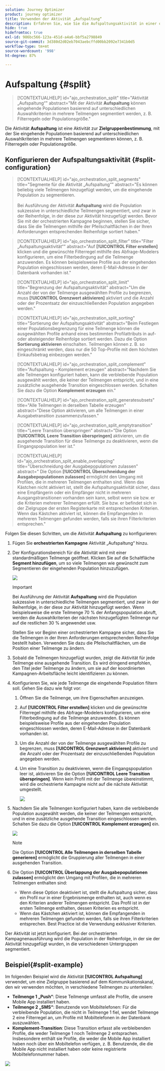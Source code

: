 ```yaml
---
solution: Journey Optimizer
product: journey optimizer
title: Verwenden der Aktivität „Aufspaltung“
description: Erfahren Sie, wie Sie die Aufspaltungsaktivität in einer orchestrierten Kampagne verwenden
hide: true
hidefromtoc: true
exl-id: 986bc566-123a-451d-a4a6-bbf5a2798849
source-git-commit: 3d380d2d02eb7043aebcffd00bb2092e7341b0d5
workflow-type: tm+mt
source-wordcount: '998'
ht-degree: 87%

---
```


# Aufspaltung {#split}

>[!CONTEXTUALHELP]
>id="ajo_orchestration_split"
>title="Aktivität „Aufspaltung“"
>abstract="Mit der Aktivität **Aufspaltung** können eingehende Populationen basierend auf unterschiedlichen Auswahlkriterien in mehrere Teilmengen segmentiert werden, z. B. Filterregeln oder Populationsgröße."

Die Aktivität **Aufspaltung** ist eine Aktivität zur **Zielgruppenbestimmung**, mit der Sie eingehende Populationen basierend auf unterschiedlichen Auswahlkriterien in mehrere Teilmengen segmentieren können, z. B. Filterregeln oder Populationsgröße.

## Konfigurieren der Aufspaltungsaktivität {#split-configuration}

>[!CONTEXTUALHELP]
>id="ajo_orchestration_split_segments"
>title="Segmente für die Aktivität „Aufspaltung“"
>abstract="Es können beliebig viele Teilmengen hinzugefügt werden, um die eingehende Population zu segmentieren.<br/></br>Bei Ausführung der Aktivität **Aufspaltung** wird die Population sukzessive in unterschiedliche Teilmengen segmentiert, und zwar in der Reihenfolge, in der diese zur Aktivität hinzugefügt werden. Bevor Sie mit der orchestrierten Kampagne beginnen, stellen Sie sicher, dass Sie die Teilmengen mithilfe der Pfeilschaltflächen in der Ihren Anforderungen entsprechenden Reihenfolge sortiert haben."

>[!CONTEXTUALHELP]
>id="ajo_orchestration_split_filter"
>title="Filter „Aufspaltungsaktivität“"
>abstract="Auf **[!UICONTROL Filter erstellen]** klicken und die gewünschte Filterregel mithilfe des Abfrage-Modelers konfigurieren, um eine Filterbedingung auf die Teilmenge anzuwenden. Es können beispielsweise Profile aus der eingehenden Population eingeschlossen werden, deren E-Mail-Adresse in der Datenbank vorhanden ist."

>[!CONTEXTUALHELP]
>id="ajo_orchestration_split_limit"
>title="Begrenzung der Aufspaltungsaktivität"
>abstract="Um die Anzahl der von der Teilmenge ausgewählten Profile zu begrenzen, muss **[!UICONTROL Grenzwert aktivieren]** aktiviert und die Anzahl oder der Prozentsatz der einzuschließenden Population angegeben werden."

>[!CONTEXTUALHELP]
>id="ajo_orchestration_split_sorting"
>title="Sortierung der Aufspaltungsaktivität"
>abstract="Beim Festlegen einer Populationsbegrenzung für eine Teilmenge können die ausgewählten Profile anhand eines bestimmten Profilattributs in auf- oder absteigender Reihenfolge sortiert werden. Dazu die Option **Sortierung aktivieren** einschalten. Teilmengen können z. B. so eingeschränkt werden, dass nur die 50 Top-Profile mit dem höchsten Einkaufsbetrag einbezogen werden."

>[!CONTEXTUALHELP]
>id="ajo_orchestration_split_complement"
>title="Aufspaltung – Komplement erzeugen"
>abstract="Nachdem Sie alle Teilmengen konfiguriert haben, kann die verbleibende Population ausgewählt werden, die keiner der Teilmengen entspricht, und in eine zusätzliche ausgehende Transition eingeschlossen werden. Schalten Sie dazu die Option **Komplement erzeugen** ein."

>[!CONTEXTUALHELP]
>id="ajo_orchestration_split_generatesubsets"
>title="Alle Teilmengen in derselben Tabelle erzeugen"
>abstract="Diese Option aktivieren, um alle Teilmengen in einer Ausgabetransition zusammenzufassen."

>[!CONTEXTUALHELP]
>id="ajo_orchestration_split_emptytransition"
>title="Leere Transition überspringen"
>abstract="Die Option **[!UICONTROL Leere Transition überspringen]** aktivieren, um die ausgehende Transition für diese Teilmenge zu deaktivieren, wenn die Eingangspopulation leer ist."

>[!CONTEXTUALHELP]
>id="ajo_orchestration_split_enable_overlapping"
>title="Überschneidung der Ausgabepopulationen zulassen"
>abstract=" Die Option **[!UICONTROL Überschneidung der Ausgabepopulationen zulassen]** ermöglicht den Umgang mit Profilen, die in mehreren Teilmengen enthalten sind. Wenn das Kästchen nicht aktiviert ist, stellt die Aufspaltungsaktivität sicher, dass eine Empfängerin oder ein Empfänger nicht in mehreren Ausgangstransitionen vorhanden sein kann, selbst wenn sie bzw. er die Kriterien mehrerer Teilmengen erfüllt. Sie bzw. er befindet sich in der Zielgruppe der ersten Registerkarte mit entsprechenden Kriterien. Wenn das Kästchen aktiviert ist, können die Empfangenden in mehreren Teilmengen gefunden werden, falls sie ihren Filterkriterien entsprechen."

Folgen Sie diesen Schritten, um die Aktivität **Aufspaltung** zu konfigurieren:

1. Fügen Sie **orchestrierten Kampagne** Aktivität „Aufspaltung“ hinzu.

1. Der Konfigurationsbereich für die Aktivität wird mit einer standardmäßigen Teilmenge geöffnet. Klicken Sie auf die Schaltfläche **Segment hinzufügen**, um so viele Teilmengen wie gewünscht zum Segmentieren der eingehenden Population hinzuzufügen.

   ![](../assets/workflow-split.png)

   >[!IMPORTANT]
   >
   >Bei Ausführung der Aktivität **Aufspaltung** wird die Population sukzessive in unterschiedliche Teilmengen segmentiert, und zwar in der Reihenfolge, in der diese zur Aktivität hinzugefügt werden. Wenn beispielsweise die erste Teilmenge 70 % der Anfangspopulation abruft, werden die Auswahlkriterien der nächsten hinzugefügten Teilmenge nur auf die restlichen 30 % angewendet usw.
   >
   >Stellen Sie vor Beginn einer orchestrierten Kampagne sicher, dass Sie die Teilmengen in der Ihren Anforderungen entsprechenden Reihenfolge bestellt haben. Verwenden Sie dazu die Pfeilschaltflächen, um die Position einer Teilmenge zu ändern.

1. Sobald die Teilmengen hinzugefügt wurden, zeigt die Aktivität für jede Teilmenge eine ausgehende Transition. Es wird dringend empfohlen, den Titel jeder Teilmenge zu ändern, um sie auf der koordinierten Kampagnen-Arbeitsfläche leicht identifizieren zu können.

1. Konfigurieren Sie, wie jede Teilmenge die eingehende Population filtern soll. Gehen Sie dazu wie folgt vor:

   1. Öffnen Sie die Teilmenge, um ihre Eigenschaften anzuzeigen.

   1. Auf **[!UICONTROL Filter erstellen]** klicken und die gewünschte Filterregel mithilfe des Abfrage-Modelers konfigurieren, um eine Filterbedingung auf die Teilmenge anzuwenden. Es können beispielsweise Profile aus der eingehenden Population eingeschlossen werden, deren E-Mail-Adresse in der Datenbank vorhanden ist.

   1. Um die Anzahl der von der Teilmenge ausgewählten Profile zu begrenzen, muss **[!UICONTROL Grenzwert aktivieren]** aktiviert und die Anzahl oder der Prozentsatz der einzuschließenden Population angegeben werden.

   1. Um eine Transition zu deaktivieren, wenn die Eingangspopulation leer ist, aktivieren Sie die Option **[!UICONTROL Leere Transition überspringen]**. Wenn kein Profil mit der Teilmenge übereinstimmt, wird die orchestrierte Kampagne nicht auf die nächste Aktivität umgestellt.

      ![](../assets/workflow-split-subset.png)

1. Nachdem Sie alle Teilmengen konfiguriert haben, kann die verbleibende Population ausgewählt werden, die keiner der Teilmengen entspricht, und in eine zusätzliche ausgehende Transition eingeschlossen werden. Schalten Sie dazu die Option **[!UICONTROL Komplement erzeugen]** ein.

   ![](../assets/workflow-split-complement.png)

   >[!NOTE]
   >
   >Die Option **[!UICONTROL Alle Teilmengen in derselben Tabelle generieren]** ermöglicht die Gruppierung aller Teilmengen in einer ausgehenden Transition.

1. Die Option **[!UICONTROL Überlappung der Ausgabepopulationen zulassen]** ermöglicht den Umgang mit Profilen, die in mehreren Teilmengen enthalten sind:

   * Wenn diese Option deaktiviert ist, stellt die Aufspaltung sicher, dass ein Profil nur in einer Ergebnismenge enthalten ist, auch wenn es den Kriterien anderer Teilmengen entspricht. Das Profil ist in der ersten Teilmenge enthalten, dessen Kriterien es entspricht.
   * Wenn das Kästchen aktiviert ist, können die Empfangenden in mehreren Teilmengen gefunden werden, falls sie ihren Filterkriterien entsprechen. Best Practice ist die Verwendung exklusiver Kriterien.

Der Aktivität ist jetzt konfiguriert. Bei der orchestrierten Kampagnenausführung wird die Population in der Reihenfolge, in der sie der Aktivität hinzugefügt wurden, in die verschiedenen Untergruppen segmentiert.

## Beispiel{#split-example}

Im folgenden Beispiel wird die Aktivität **[!UICONTROL Aufspaltung]** verwendet, um eine Zielgruppe basierend auf dem Kommunikationskanal, den wir verwenden möchten, in verschiedene Teilmengen zu unterteilen:

* **Teilmenge 1 „Push“**: Diese Teilmenge umfasst alle Profile, die unsere Mobile App installiert haben.
* **Teilmenge 2 „SMS“**: Benutzende von Mobiltelefonen: Für die verbleibende Population, die nicht in Teilmenge 1 fiel, wendet Teilmenge 2 eine Filterregel an, um Profile mit Mobiltelefonen in der Datenbank auszuwählen.
* **Komplement-Transition**: Diese Transition erfasst alle verbleibenden Profile, die weder Teilmenge 1 noch Teilmenge 2 entsprachen. Insbesondere enthält sie Profile, die weder die Mobile App installiert haben noch über ein Mobiltelefon verfügen, z. B. Benutzende, die die Mobile App nicht installiert haben oder keine registrierte Mobiltelefonnummer haben.

![](../assets/workflow-split-example.png)
